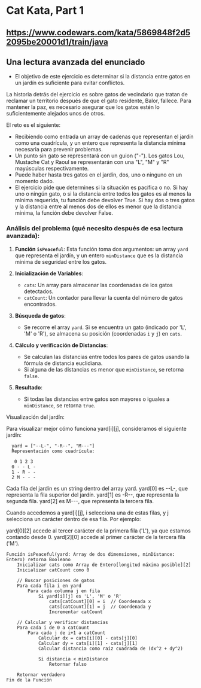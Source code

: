 # Cat Kata, Part 1

## https://www.codewars.com/kata/5869848f2d52095be20001d1/train/java

## Una lectura avanzada del enunciado

- El objetivo de este ejercicio es determinar si la distancia entre gatos en un jardín es suficiente para evitar conflictos.

La historia detrás del ejercicio es sobre gatos de vecindario que tratan de reclamar un territorio después de que el gato residente, Balor, fallece. Para mantener la paz, es necesario asegurar que los gatos estén lo suficientemente alejados unos de otros.

El reto es el siguiente:

- Recibiendo como entrada un array de cadenas que representan el jardín como una cuadrícula, y un entero que representa la distancia mínima necesaria para prevenir problemas.
- Un punto sin gato se representará con un guion ("-"). Los gatos Lou, Mustache Cat y Raoul se representarán con una "L", "M" y "R" mayúsculas respectivamente.
- Puede haber hasta tres gatos en el jardín, dos, uno o ninguno en un momento dado.
- El ejercicio pide que determines si la situación es pacífica o no. Si hay uno o ningún gato, o si la distancia entre todos los gatos es al menos la mínima requerida, tu función debe devolver True. Si hay dos o tres gatos y la distancia entre al menos dos de ellos es menor que la distancia mínima, la función debe devolver False.


### Análisis del problema (qué necesito después de esa lectura avanzada):

1. **Función `isPeaceful`**: Esta función toma dos argumentos: un array `yard` que representa el jardín, y un entero `minDistance` que es la distancia mínima de seguridad entre los gatos.

2. **Inicialización de Variables**:
   - `cats`: Un array para almacenar las coordenadas de los gatos detectados.
   - `catCount`: Un contador para llevar la cuenta del número de gatos encontrados.

3. **Búsqueda de gatos**:
   - Se recorre el array `yard`. Si se encuentra un gato (indicado por 'L', 'M' o 'R'), se almacena su posición (coordenadas `i` y `j`) en `cats`.

4. **Cálculo y verificación de Distancias**:
   - Se calculan las distancias entre todos los pares de gatos usando la fórmula de distancia euclidiana.
   - Si alguna de las distancias es menor que `minDistance`, se retorna `false`.

5. **Resultado**:
   - Si todas las distancias entre gatos son mayores o iguales a `minDistance`, se retorna `true`.
  
Visualización del jardín:

Para visualizar mejor cómo funciona yard[i][j], consideramos el siguiente jardín:


      yard = ["--L-", "-R--", "M---"]
      Representación como cuadrícula:

       0 1 2 3
      0 - - L -
      1 - R - -
      2 M - - -

Cada fila del jardín es un string dentro del array yard.
yard[0] es --L-, que representa la fila superior del jardín.
yard[1] es -R--, que representa la segunda fila.
yard[2] es M---, que representa la tercera fila.

Cuando accedemos a yard[i][j], i selecciona una de estas filas, y j selecciona un carácter dentro de esa fila. Por ejemplo:

yard[0][2] accede al tercer carácter de la primera fila ('L'), ya que estamos contando desde 0.
yard[2][0] accede al primer carácter de la tercera fila ('M').

```
Función isPeaceful(yard: Array de dos dimensiones, minDistance: Entero) retorna Booleano
    Inicializar cats como Array de Entero[longitud máxima posible][2]
    Inicializar catCount como 0

    // Buscar posiciones de gatos
    Para cada fila i en yard
        Para cada columna j en fila
            Si yard[i][j] es 'L', 'M' o 'R'
                cats[catCount][0] = i  // Coordenada x
                cats[catCount][1] = j  // Coordenada y
                Incrementar catCount

    // Calcular y verificar distancias
    Para cada i de 0 a catCount
        Para cada j de i+1 a catCount
            Calcular dx = cats[i][0] - cats[j][0]
            Calcular dy = cats[i][1] - cats[j][1]
            Calcular distancia como raíz cuadrada de (dx^2 + dy^2)

            Si distancia < minDistance
                Retornar falso

    Retornar verdadero
Fin de la Función
